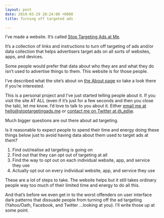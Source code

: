 ```yaml
---
layout: post
date: 2019-03-29 20:24:00 +0000
title: Turning off targeted ads

---
```

I’ve made a website. It’s called [Stop Targeting Ads at Me](https://stoptargetingads.me).

It’s a collection of links and instructions to turn off targeting of ads and/or data collection that helps advertisers target ads on all sorts of websites, apps, and devices.

Some people would prefer that data about who they are and what they do isn’t used to advertise things to them. This website is for those people.

I’ve described what the site’s about on [the About page](https://stoptargetingads.me/about) so take a look there if you’re interested.

This is a personal project and I’ve just started telling people about it. If you visit the site AT ALL (even if it’s just for a few seconds and then you close the tab), let me know. I’d love to talk to you about it. Either [email me at hello@stoptargetingads.me](mailto:hello@stoptargetingads.me) or [contact me on Twitter at @_edjw](https://twitter.com/_edjw).

Much bigger questions are out there about ad targeting.

Is it reasonable to expect people to spend their time and energy doing these things below just to avoid having data about them used to target ads at them?

1. Find out/realise ad targeting is going on
2. Find out that they can opt out of targeting at all
3. Find the way to opt out on each individual website, app, and service they use
4. Actually opt out on every individual website, app, and service they use

These are a lot of steps to take. The website helps but it still takes ordinary people way too much of their limited time and energy to do all this.

And that’s before we even get in to the worst offenders on user interface dark patterns that dissuade people from turning off the ad targeting (Yahoo/Oath, Facebook, and Twitter ...looking at you). I’ll write those up at some point.